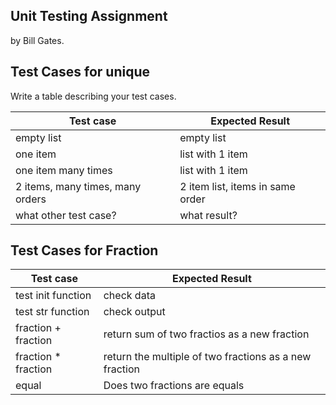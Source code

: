 ## Unit Testing Assignment

by Bill Gates.


## Test Cases for unique

Write a table describing your test cases.

| Test case              |  Expected Result    |
|------------------------|---------------------|
| empty list             |  empty list         |
| one item               |  list with 1 item   |
| one item many times    |  list with 1 item   |
| 2 items, many times, many orders | 2 item list, items in same order  |
| what other test case?  |  what result?       |


## Test Cases for Fraction

| Test case              |  Expected Result    |
|------------------------|---------------------|
| test init function     |  check data         |
| test str function      |  check output|
| fraction + fraction    |  return sum of two fractios as a new fraction |
| fraction * fraction    |  return the multiple of two fractions as a new fraction |
| equal                  |  Does two fractions are equals     |